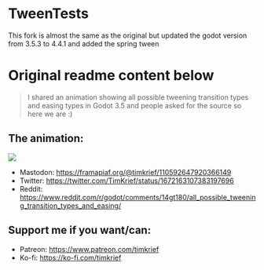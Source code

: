 # TweenTests 

This fork is almost the same as the original but updated the godot version from 3.5.3 to 4.4.1 and added the spring tween


# Original readme content below 
> I shared an animation showing all possible tweening transition types and easing types in Godot 3.5 and people asked for the source so here we are :)

## The animation:

![](tween_tests_slow.gif)

- Mastodon: https://framapiaf.org/@timkrief/110592647920366149
- Twitter: https://twitter.com/TimKrief/status/1672163107383197696
- Reddit: https://www.reddit.com/r/godot/comments/14gt180/all_possible_tweening_transition_types_and_easing/

## Support me if you want/can:
- Patreon: https://www.patreon.com/timkrief
- Ko-fi: https://ko-fi.com/timkrief
